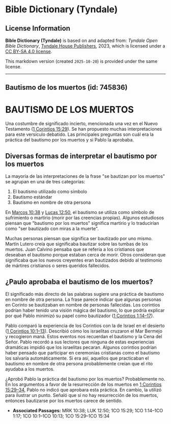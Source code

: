 # Bible Dictionary (Tyndale)

## License Information

**Bible Dictionary (Tyndale)** is based on and adapted from: _Tyndale Open Bible Dictionary_, [Tyndale House Publishers](https://tyndaleopenresources.com/), 2023, which is licensed under a [CC BY-SA 4.0 license](https://creativecommons.org/licenses/by-sa/4.0/legalcode.en).

This markdown version (created `2025-10-20`) is provided under the same license.



--------------------------------

## Bautismo de los muertos (id: 745836)

BAUTISMO DE LOS MUERTOS
=======================

Una costumbre de significado incierto, mencionada una vez en el Nuevo Testamento ([1 Corintios 15:29](https://ref.ly/1Cor15:29)). Se han propuesto muchas interpretaciones para este versículo debatido. Las principales preguntas son cuál era la práctica del bautismo por los muertos y si Pablo la aprobaba.

Diversas formas de interpretar el bautismo por los muertos
----------------------------------------------------------

La mayoría de las interpretaciones de la frase "se bautizan por los muertos" se agrupan en una de tres categorías:

1. El bautismo utilizado como símbolo
2. Bautismo estándar
3. Bautismo en nombre de otra persona

En [Marcos 10:38](https://ref.ly/Mark10:38) y [Lucas 12:50,](https://ref.ly/Luke12:50) el bautismo se utiliza como símbolo de sufrimiento o martirio (morir por las creencias propias). Algunos estudiosos piensan que "bautismo por los muertos" significa martirio y lo traducirían como "ser bautizado con miras a la muerte".

Muchas personas piensan que significa ser bautizado por uno mismo. Martín Lutero creía que significaba bautizar sobre las tumbas de los muertos. Juan Calvino pensaba que se refería a los cristianos que deseaban el bautismo porque estaban cerca de morir. Otros consideran que significaba que los nuevos creyentes eran bautizados debido al testimonio de mártires cristianos o seres queridos fallecidos.

¿Paulo aprobaba el bautismo de los muertos?
-------------------------------------------

El significado más directo de las palabras sugiere una práctica de bautismo en nombre de otra persona. La frase parece indicar que algunas personas en Corinto se bautizaban en nombre de personas fallecidas. Los corintios podrían haber tenido una visión mágica del bautismo, lo que podría explicar por qué Pablo minimizó su papel como bautizador ([1 Corintios 1:14–17](https://ref.ly/1Cor1:14-1Cor1:17)).

Pablo comparó la experiencia de los Corintios con la de Israel en el desierto ([1 Corintios 10:1–13](https://ref.ly/1Cor10:1-1Cor10:13)). Describió cómo los israelitas cruzaron el Mar Bermejo y recogieron maná. Estos eventos nos recuerdan el bautismo y la Cena del Señor. Pablo recordó a sus lectores que ninguna de estas experiencias dramáticas impidió que los israelitas pecaran. Algunos corintios podrían haber pensado que participar en ceremonias cristianas como el bautismo los salvaría automáticamente. Si era así, aquellos que practicaban el bautismo en nombre de otra persona probablemente creían que el rito ayudaba a los muertos.

¿Aprobó Pablo la práctica del bautismo por los muertos? Probablemente no. En los argumentos a favor de la resurrección de los muertos en [1 Corintios 15:29–34](https://ref.ly/1Cor15:29-1Cor15:34), Pablo no indicó que aprobara esta práctica. En cambio, la utilizó para ilustrar un punto. Señaló que si no hay resurrección de los muertos, entonces bautizarse por los muertos carece de sentido.

* **Associated Passages:** MRK 10:38; LUK 12:50; 1CO 15:29; 1CO 1:14–1CO 1:17; 1CO 10:1–1CO 10:13; 1CO 15:29–1CO 15:34


